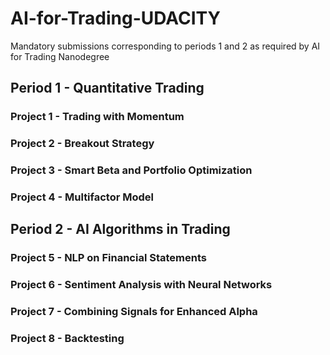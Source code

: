 # AI-for-Trading-UDACITY
Mandatory submissions corresponding to periods 1 and 2 as required by AI for Trading Nanodegree 

## Period 1 - Quantitative Trading

### Project 1 - Trading with Momentum
### Project 2 - Breakout Strategy
### Project 3 - Smart Beta and Portfolio Optimization
### Project 4 - Multifactor Model 	


## Period 2 - AI Algorithms in Trading

### Project 5 - NLP on Financial Statements
### Project 6 - Sentiment Analysis with Neural Networks
### Project 7 - Combining Signals for Enhanced Alpha
### Project 8 - Backtesting
